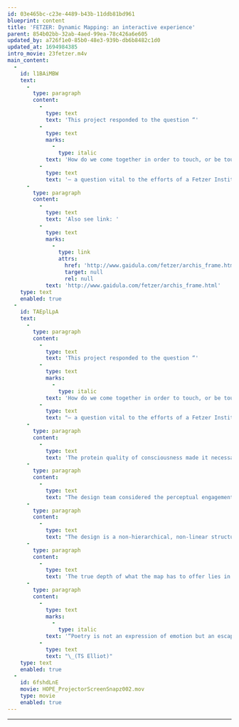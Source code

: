 ```yaml
---
id: 03e465bc-c23e-4489-b43b-11ddb81bd961
blueprint: content
title: 'FETZER: Dynamic Mapping: an interactive experience'
parent: 854b02bb-32ab-4aed-99ea-78c426a6e605
updated_by: a726f1e0-85b0-48e3-939b-db6b8482c1d0
updated_at: 1694984385
intro_movie: 23fetzer.m4v
main_content:
  -
    id: l1BAiMBW
    text:
      -
        type: paragraph
        content:
          -
            type: text
            text: 'This project responded to the question “'
          -
            type: text
            marks:
              -
                type: italic
            text: 'How do we come together in order to touch, or be touched by, the intelligence we need?”'
          -
            type: text
            text: '— a question vital to the efforts of a Fetzer Institute sponsored group called The Collective Wisdom Initiative. Although the design could simply have mapped out the group’s published research, the design team envisioned a vitalizing experience: a dynamic map.'
      -
        type: paragraph
        content:
          -
            type: text
            text: 'Also see link: '
          -
            type: text
            marks:
              -
                type: link
                attrs:
                  href: 'http://www.gaidula.com/fetzer/archis_frame.html'
                  target: null
                  rel: null
            text: 'http://www.gaidula.com/fetzer/archis_frame.html'
    type: text
    enabled: true
  -
    id: TAEplLpA
    text:
      -
        type: paragraph
        content:
          -
            type: text
            text: 'This project responded to the question “'
          -
            type: text
            marks:
              -
                type: italic
            text: 'How do we come together in order to touch, or be touched by, the intelligence we need?”'
          -
            type: text
            text: "— a question vital to the efforts of a Fetzer Institute sponsored group called The Collective Wisdom Initiative.\_Although the design task appeared simply a matter of taking the group’s research (published in a small booklet) and mapping it out in some graphic form, the task became more challenging. The design team envisioned not merely an informational system but asked itself how this “field” and its inherent magnetism could become “mapped” to enable the viewer to engage with something directly reflective to that information.\_"
      -
        type: paragraph
        content:
          -
            type: text
            text: 'The protein quality of consciousness made it necessary to think of a new way to look at the interface as experience. Most interfaces are didactic and linear in design and function because their goal is to disseminate information to the user in a convenient manner. This practical approach is quite suitable for many types of content, but when content is of a social or experiential nature this type of methodology does not work.'
      -
        type: paragraph
        content:
          -
            type: text
            text: "The design team considered the perceptual engagement with words and images as a “poetic” partnership, a gentle co-motion in time and space to stimulate a deep sense of consciousness — of imagination, broadened perspective, and heightened meaning. Poetics offers the user vitality via the power of grace. Grace invites a suspension of the ego, permitting receptivity and inspiration (being in spirit). From that unfolds the energy of awareness, of intelligence and the feeling of abundance.\_"
      -
        type: paragraph
        content:
          -
            type: text
            text: "The design is a non-hierarchical, non-linear structure — of center-points in which each “cell” is an organized principle that acts as both microcosm and macrocosm. This holistic conception applies to the entire design interface language, from its largest structure to the smallest component. Interaction is with objects in constant flux. Links are programmed to randomize the parts along with a few controls, so the viewer discovers new and unexpected relationships. That dynamism empowers the participant with possibilities and co-creation. In paying attention there is the possibility of surprise, which stimulates spontaneity and play. Every experience therefore enables fresh insights. The key is to participate with a contemplative attitude, leaving out expectations, and letting happen whatever happens.\_"
      -
        type: paragraph
        content:
          -
            type: text
            text: 'The true depth of what the map has to offer lies in the poetic grace of the haiku-like experience itself, of being in the moment as an active participant and co-creator, and not in the world of expectation and passive consumption.'
      -
        type: paragraph
        content:
          -
            type: text
            marks:
              -
                type: italic
            text: '“Poetry is not an expression of emotion but an escape from emotion”!'
          -
            type: text
            text: "\_(TS Elliot)"
    type: text
    enabled: true
  -
    id: 6fshdLnE
    movie: HOPE_ProjectorScreenSnapz002.mov
    type: movie
    enabled: true
---
```

---
